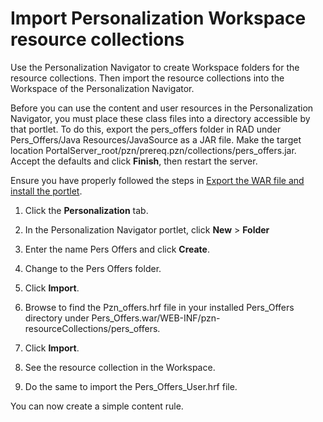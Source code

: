 # Import Personalization Workspace resource collections

Use the Personalization Navigator to create Workspace folders for the resource collections. Then import the resource collections into the Workspace of the Personalization Navigator.

Before you can use the content and user resources in the Personalization Navigator, you must place these class files into a directory accessible by that portlet. To do this, export the pers_offers folder in RAD under Pers_Offers/Java Resources/JavaSource as a JAR file. Make the target location PortalServer_root/pzn/prereq.pzn/collections/pers_offers.jar. Accept the defaults and click **Finish**, then restart the server.

Ensure you have properly followed the steps in [Export the WAR file and install the portlet](pzn_demo_export_war_install_portlet.md).

1.  Click the **Personalization** tab.

2.  In the Personalization Navigator portlet, click **New** \> **Folder**

3.  Enter the name Pers Offers and click **Create**.

4.  Change to the Pers Offers folder.

5.  Click **Import**.

6.  Browse to find the Pzn_offers.hrf file in your installed Pers_Offers directory under Pers_Offers.war/WEB-INF/pzn-resourceCollections/pers\_offers.

7.  Click **Import**.

8.  See the resource collection in the Workspace.

9.  Do the same to import the Pers_Offers_User.hrf file.


You can now create a simple content rule.




